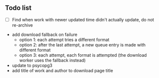 ## Todo list

- [ ] Find when work with newer updated time didn't actually update, do not re-archive
- add download fallback on failure
  - option 1: each attempt tries a different format
  - option 2: after the last attempt, a new queue entry is made with different format
  - option 3: each attempt, each format is attempted (the download worker uses the fallback instead)
- update to psycopg3
- add title of work and author to download page title